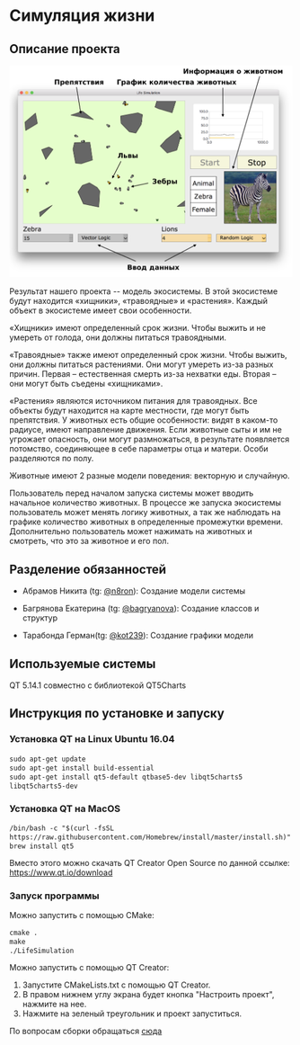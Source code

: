 # Симуляция жизни

## Описание проекта

![Скриншот программы](https://github.com/kot239/fat-lions/blob/master/pics/snap.png)

Результат нашего проекта -- модель экосистемы. В этой экосистеме будут находится «хищники», «травоядные» и «растения». Каждый объект в экосистеме имеет свои особенности.

«Хищники» имеют определенный срок жизни. Чтобы выжить и не умереть от голода, они должны питаться травоядными.

«Травоядные» также имеют определенный срок жизни. Чтобы выжить, они должны питаться растениями. Они могут умереть из-за разных причин. Первая – естественная смерть из-за нехватки еды. Вторая – они могут быть съедены «хищниками».

«Растения» являются источником питания для травоядных.
Все объекты будут находится на карте местности, где могут быть препятствия.
У животных есть общие особенности: видят в каком-то радиусе, имеют направление движения. Если животные сыты и им не угрожает опасность, они могут размножаться, в результате появляется потомство, соединяющее в себе параметры отца и матери. Особи разделяются по полу.

Животные имеют 2 разные модели поведения: векторную и случайную.

Пользователь перед началом запуска системы может вводить начальное количество животных. В процессе же запуска экосистемы пользователь может менять логику животных, а так же наблюдать на графике количество животных в определенные промежутки времени. Дополнительно пользователь может нажимать на животных и смотреть, что это за животное и его пол.

## Разделение обязанностей

* Абрамов Никита (tg: [@n8ron][]): Создание модели системы

* Багрянова Екатерина (tg: [@bagryanova][]): Создание классов и структур

* Тарабонда Герман(tg: [@kot239][]): Создание графики модели

[@n8ron]: https://t.me/n8ron

[@bagryanova]: https://t.me/bagryanova

[@kot239]: https://t.me/kot239

## Используемые системы

QT 5.14.1 совместно с библиотекой QT5Charts

## Инструкция по установке и запуску

### Установка QT на Linux Ubuntu 16.04

```
sudo apt-get update
sudo apt-get install build-essential
sudo apt-get install qt5-default qtbase5-dev libqt5charts5 libqt5charts5-dev
```

### Установка QT на MacOS

```
/bin/bash -c "$(curl -fsSL https://raw.githubusercontent.com/Homebrew/install/master/install.sh)"
brew install qt5
```

Вместо этого можно скачать QT Creator Open Source по данной ссылке: https://www.qt.io/download

### Запуск программы

Можно запустить с помощью CMake: 
```
cmake .
make
./LifeSimulation
```

Можно запустить с помощью QT Creator:

1. Запустите CMakeLists.txt с помощью QT Creator.
2. В правом нижнем углу экрана будет кнопка "Настроить проект", нажмите на нее.
3. Нажмите на зеленый треугольник и проект запуститься.

По вопросам сборки обращаться [сюда][@kot239]
